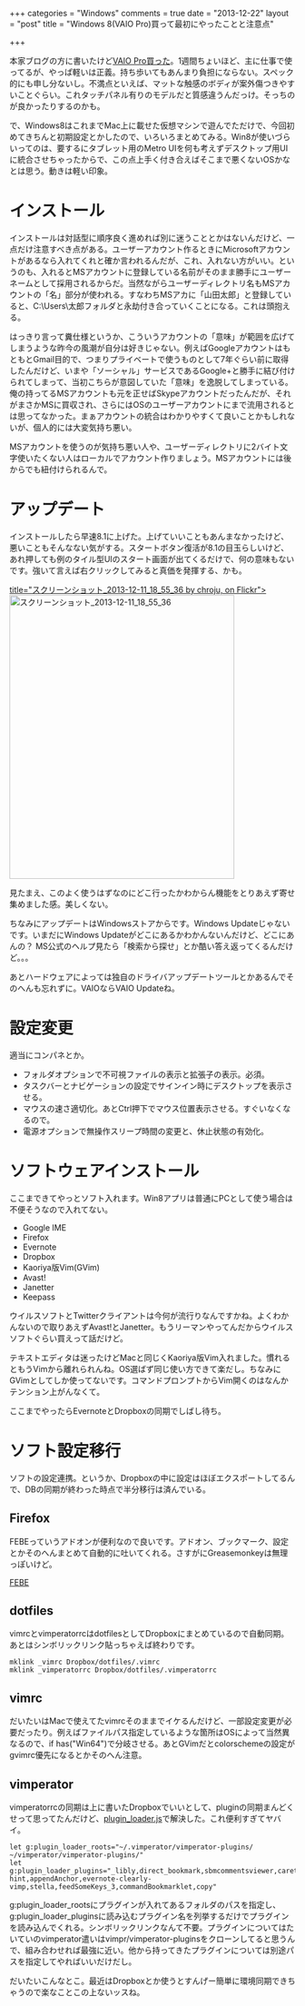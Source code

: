 +++
categories = "Windows"
comments = true
date = "2013-12-22"
layout = "post"
title = "Windows 8(VAIO Pro)買って最初にやったことと注意点"

+++

本家ブログの方に書いたけど[VAIO Pro買った](http://chroju.hatenablog.jp/entry/20131211/vaio_pro_11_so_cool_mobile_pc)。1週間ちょいほど、主に仕事で使ってるが、やっぱ軽いは正義。持ち歩いてもあんまり負担にならない。スペック的にも申し分ないし。不満点といえば、マットな触感のボディが案外傷つきやすいことぐらい。これタッチパネル有りのモデルだと質感違うんだっけ。そっちのが良かったりするのかも。

で、Windows8はこれまでMac上に載せた仮想マシンで遊んでただけで、今回初めてきちんと初期設定とかしたので、いろいろまとめてみる。Win8が使いづらいってのは、要するにタブレット用のMetro UIを何も考えずデスクトップ用UIに統合させちゃったからで、この点上手く付き合えばそこまで悪くないOSかなとは思う。動きは軽い印象。

# インストール

インストールは対話型に順序良く進めれば別に迷うこととかはないんだけど、一点だけ注意すべき点がある。ユーザーアカウント作るときにMicrosoftアカウントがあるなら入れてくれと確か言われるんだが、これ、入れない方がいい。というのも、入れるとMSアカウントに登録している名前がそのまま勝手にユーザーネームとして採用されるからだ。当然ながらユーザーディレクトリ名もMSアカウントの「名」部分が使われる。すなわちMSアカに「山田太郎」と登録していると、C:\Users\太郎フォルダと永劫付き合っていくことになる。これは頭抱える。

はっきり言って糞仕様というか、こういうアカウントの「意味」が範囲を広げてしまうような昨今の風潮が自分は好きじゃない。例えばGoogleアカウントはもともとGmail目的で、つまりプライベートで使うものとして7年ぐらい前に取得したんだけど、いまや「ソーシャル」サービスであるGoogle+と勝手に結び付けられてしまって、当初こちらが意図していた「意味」を逸脱してしまっている。俺の持ってるMSアカウントも元を正せばSkypeアカウントだったんだが、それがまさかMSに買収され、さらにはOSのユーザーアカウントにまで流用されるとは思ってなかった。まぁアカウントの統合はわかりやすくて良いことかもしれないが、個人的には大変気持ち悪い。

MSアカウントを使うのが気持ち悪い人や、ユーザーディレクトリに2バイト文字使いたくない人はローカルでアカウント作りましょう。MSアカウントには後からでも紐付けられるんで。

# アップデート

インストールしたら早速8.1に上げた。上げていいこともあんまなかったけど、悪いこともそんなない気がする。スタートボタン復活が8.1の目玉らしいけど、あれ押しても例のタイル型UIのスタート画面が出てくるだけで、何の意味もないです。強いて言えば右クリックしてみると真価を発揮する、かも。

[ title="スクリーンショット_2013-12-11_18_55_36 by chroju, on Flickr"><img src="http://farm6.staticflickr.com/5483/11491905623_ced037d32a.jpg" width="396" height="500" alt="スクリーンショット_2013-12-11_18_55_36">](http://www.flickr.com/photos/chroju/11491905623/)

見たまえ、このよく使うはずなのにどこ行ったかわからん機能をとりあえず寄せ集めました感。美しくない。

ちなみにアップデートはWindowsストアからです。Windows Updateじゃないです。いまだにWindows Updateがどこにあるかわかんないんだけど、どこにあんの？ MS公式のヘルプ見たら「検索から探せ」とか酷い答え返ってくるんだけど。。。

あとハードウェアによっては独自のドライバアップデートツールとかあるんでそのへんも忘れずに。VAIOならVAIO Updateね。

# 設定変更

適当にコンパネとか。


* フォルダオプションで不可視ファイルの表示と拡張子の表示。必須。
* タスクバーとナビゲーションの設定でサインイン時にデスクトップを表示させる。
* マウスの速さ適切化。あとCtrl押下でマウス位置表示させる。すぐいなくなるので。
* 電源オプションで無操作スリープ時間の変更と、休止状態の有効化。



# ソフトウェアインストール

ここまできてやっとソフト入れます。Win8アプリは普通にPCとして使う場合は不便そうなので入れてない。


* Google IME
* Firefox
* Evernote
* Dropbox
* Kaoriya版Vim(GVim)
* Avast!
* Janetter
* Keepass



ウイルスソフトとTwitterクライアントは今何が流行りなんですかね。よくわかんないので取りあえずAvast!とJanetter。もうリーマンやってんだからウイルスソフトぐらい買えって話だけど。

テキストエディタは迷ったけどMacと同じくKaoriya版Vim入れました。慣れるともうVimから離れられんね。OS選ばず同じ使い方できて楽だし。ちなみにGVimとしてしか使ってないです。コマンドプロンプトからVim開くのはなんかテンション上がんなくて。

ここまでやったらEvernoteとDropboxの同期でしばし待ち。

# ソフト設定移行

ソフトの設定連携。というか、Dropboxの中に設定はほぼエクスポートしてるんで、DBの同期が終わった時点で半分移行は済んでいる。

## Firefox

FEBEっていうアドオンが便利なので良いです。アドオン、ブックマーク、設定とかそのへんまとめて自動的に吐いてくれる。さすがにGreasemonkeyは無理っぽいけど。

[FEBE](https://addons.mozilla.org/ja/firefox/addon/febe/)

## dotfiles

vimrcとvimperatorrcはdotfilesとしてDropboxにまとめているので自動同期。あとはシンボリックリンク貼っちゃえば終わりです。

```
mklink _vimrc Dropbox/dotfiles/.vimrc
mklink _vimperatorrc Dropbox/dotfiles/.vimperatorrc
```


## vimrc

だいたいはMacで使えてたvimrcそのままでイケるんだけど、一部設定変更が必要だったり。例えばファイルパス指定しているような箇所はOSによって当然異なるので、if has("Win64")で分岐させる。あとGVimだとcolorschemeの設定がgvimrc優先になるとかそのへん注意。

## vimperator

vimperatorrcの同期は上に書いたDropboxでいいとして、pluginの同期まんどくせって思ってたんだけど、[plugin_loader.js](https://github.com/vimpr/vimperator-plugins/blob/master/plugin_loader.js)で解決した。これ便利すぎてヤバイ。

```
let g:plugin_loader_roots="~/.vimperator/vimperator-plugins/ ~/vimperator/vimperator-plugins/"
let g:plugin_loader_plugins="_libly,direct_bookmark,sbmcommentsviewer,caret-hint,appendAnchor,evernote-clearly-vimp,stella,feedSomeKeys_3,commandBookmarklet,copy"
```


g:plugin_loader_rootsにプラグインが入れてあるフォルダのパスを指定し、g:plugin_loader_pluginsに読み込むプラグイン名を列挙するだけでプラグインを読み込んでくれる。シンボリックリンクなんて不要。プラグインについてはたいていのvimperator遣いはvimpr/vimperator-pluginsをクローンしてると思うんで、組み合わせれば最強に近い。他から持ってきたプラグインについては別途パスを指定してやればいいだけだし。

だいたいこんなとこ。最近はDropboxとか使うとすんげー簡単に環境同期できちゃうので楽なことこの上ないッスね。


